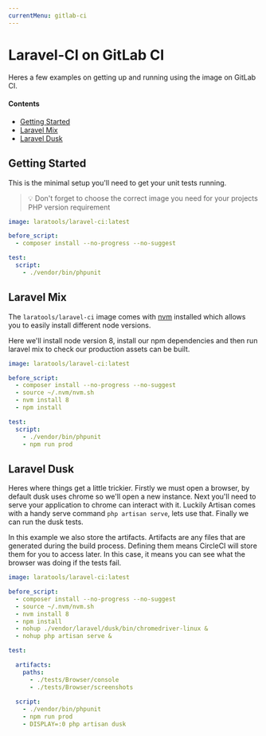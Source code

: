 ```yaml
---
currentMenu: gitlab-ci
---
```


# Laravel-CI on GitLab CI

Heres a few examples on getting up and running using the image on GitLab CI.

#### Contents

* [Getting Started](#getting-started)
* [Laravel Mix](#laravel-mix)
* [Laravel Dusk](#laravel-dusk)

## Getting Started

This is the minimal setup you'll need to get your unit tests running.

> 💡 Don't forget to choose the correct image you need for your projects PHP version requirement

```yaml
image: laratools/laravel-ci:latest

before_script:
  - composer install --no-progress --no-suggest

test:
  script:
    - ./vendor/bin/phpunit
```

## Laravel Mix

The `laratools/laravel-ci` image comes with [nvm](https://github.com/creationix/nvm) installed which allows you to easily install different node versions.

Here we'll install node version 8, install our npm dependencies and then run laravel mix to check our production assets can be built.

```yaml
image: laratools/laravel-ci:latest

before_script:
  - composer install --no-progress --no-suggest
  - source ~/.nvm/nvm.sh
  - nvm install 8
  - npm install

test:
  script:
    - ./vendor/bin/phpunit
    - npm run prod
```

## Laravel Dusk

Heres where things get a little trickier. Firstly we must open a browser, by default dusk uses chrome so we'll open a new instance.
Next you'll need to serve your application to chrome can interact with it. Luckily Artisan comes with a handy serve command `php artisan serve`, lets use that.
Finally we can run the dusk tests.

In this example we also store the artifacts. Artifacts are any files that are generated during the build process. Defining them means CircleCI will store them
for you to access later. In this case, it means you can see what the browser was doing if the tests fail.  

```yaml
image: laratools/laravel-ci:latest

before_script:
  - composer install --no-progress --no-suggest
  - source ~/.nvm/nvm.sh
  - nvm install 8
  - npm install
  - nohup ./vendor/laravel/dusk/bin/chromedriver-linux &
  - nohup php artisan serve &

test:

  artifacts:
    paths:
      - ./tests/Browser/console
      - ./tests/Browser/screenshots
      
  script:
    - ./vendor/bin/phpunit
    - npm run prod
    - DISPLAY=:0 php artisan dusk
``` 